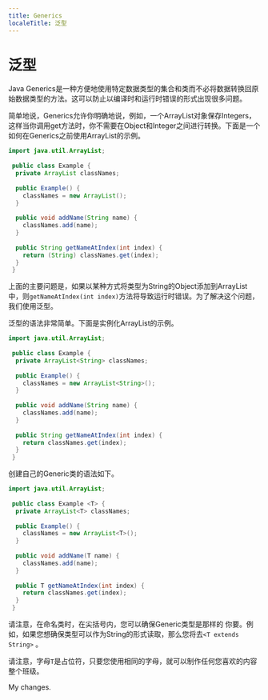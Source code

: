 ```yaml
---
title: Generics
localeTitle: 泛型
---
```

# 泛型

Java Generics是一种方便地使用特定数据类型的集合和类而不必将数据转换回原始数据类型的方法。这可以防止以编译时和运行时错误的形式出现很多问题。

简单地说，Generics允许你明确地说，例如，一个ArrayList对象保存Integers，这样当你调用get方法时，你不需要在Object和Integer之间进行转换。下面是一个如何在Generics之前使用ArrayList的示例。

```java
import java.util.ArrayList; 
 
 public class Example { 
  private ArrayList classNames; 
 
  public Example() { 
    classNames = new ArrayList(); 
  } 
 
  public void addName(String name) { 
    classNames.add(name); 
  } 
 
  public String getNameAtIndex(int index) { 
    return (String) classNames.get(index); 
  } 
 } 
```

上面的主要问题是，如果以某种方式将类型为String的Object添加到ArrayList中，则`getNameAtIndex(int index)`方法将导致运行时错误。为了解决这个问题，我们使用泛型。

泛型的语法非常简单。下面是实例化ArrayList的示例。

```java
import java.util.ArrayList; 
 
 public class Example { 
  private ArrayList<String> classNames; 
 
  public Example() { 
    classNames = new ArrayList<String>(); 
  } 
 
  public void addName(String name) { 
    classNames.add(name); 
  } 
 
  public String getNameAtIndex(int index) { 
    return classNames.get(index); 
  } 
 } 
```

创建自己的Generic类的语法如下。

```java
import java.util.ArrayList; 
 
 public class Example <T> { 
  private ArrayList<T> classNames; 
 
  public Example() { 
    classNames = new ArrayList<T>(); 
  } 
 
  public void addName(T name) { 
    classNames.add(name); 
  } 
 
  public T getNameAtIndex(int index) { 
    return classNames.get(index); 
  } 
 } 
```

请注意，在命名类时，在尖括号内，您可以确保Generic类型是那样的 你要。例如，如果您想确保类型可以作为String的形式读取，那么您将去`<T extends String>` 。

请注意，字母`T`是占位符，只要您使用相同的字母，就可以制作任何您喜欢的内容 整个班级。

My changes.

